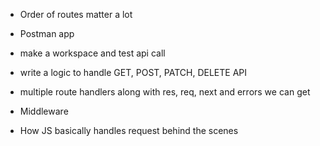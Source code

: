 - Order of routes matter a lot
- Postman app
- make a workspace and test api call

- write a logic to handle GET, POST, PATCH, DELETE API

- multiple route handlers along with res, req, next and errors we can get

- Middleware
- How JS basically handles request behind the scenes